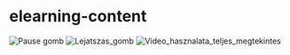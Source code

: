 # elearning-content
![Pause gomb](https://github.com/user-attachments/assets/537f2ec9-1a2b-4229-9bc3-d832ce923619)
![Lejatszas_gomb](https://github.com/user-attachments/assets/41b03823-aaee-4b8a-bea2-295df87921c8)
![Video_hasznalata_teljes_megtekintes](https://github.com/user-attachments/assets/42dae6da-757d-4f16-8708-b998b64161a1)


